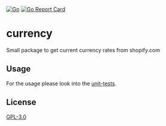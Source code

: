 [![Go](https://github.com/Stegosawr/currency/actions/workflows/go.yml/badge.svg)](https://github.com/Stegosawr/currency/actions/workflows/go.yml)
[![Go Report Card](https://goreportcard.com/badge/github.com/Stegosawr/currency)](https://goreportcard.com/report/github.com/Stegosawr/currency)

# currency
Small package to get current currency rates from shopify.com

## Usage

For the usage please look into the [unit-tests](currency_test.go).

## License

[GPL-3.0](LICENSE)